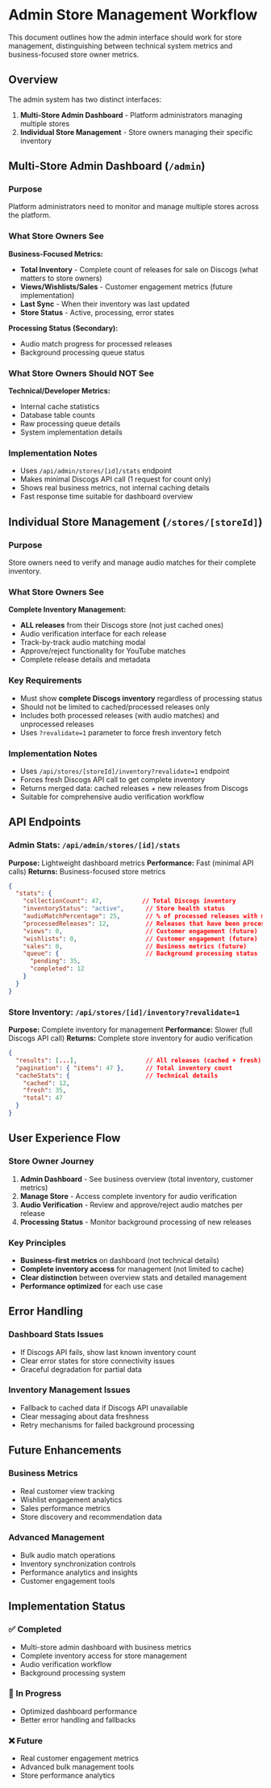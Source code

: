 # Admin Store Management Workflow

This document outlines how the admin interface should work for store management, distinguishing between technical system metrics and business-focused store owner metrics.

## Overview

The admin system has two distinct interfaces:
1. **Multi-Store Admin Dashboard** - Platform administrators managing multiple stores
2. **Individual Store Management** - Store owners managing their specific inventory

## Multi-Store Admin Dashboard (`/admin`)

### Purpose
Platform administrators need to monitor and manage multiple stores across the platform.

### What Store Owners See
**Business-Focused Metrics:**
- **Total Inventory** - Complete count of releases for sale on Discogs (what matters to store owners)
- **Views/Wishlists/Sales** - Customer engagement metrics (future implementation)
- **Last Sync** - When their inventory was last updated
- **Store Status** - Active, processing, error states

**Processing Status (Secondary):**
- Audio match progress for processed releases
- Background processing queue status

### What Store Owners Should NOT See
**Technical/Developer Metrics:**
- Internal cache statistics
- Database table counts
- Raw processing queue details
- System implementation details

### Implementation Notes
- Uses `/api/admin/stores/[id]/stats` endpoint
- Makes minimal Discogs API call (1 request for count only)
- Shows real business metrics, not internal caching details
- Fast response time suitable for dashboard overview

## Individual Store Management (`/stores/[storeId]`)

### Purpose
Store owners need to verify and manage audio matches for their complete inventory.

### What Store Owners See
**Complete Inventory Management:**
- **ALL releases** from their Discogs store (not just cached ones)
- Audio verification interface for each release
- Track-by-track audio matching modal
- Approve/reject functionality for YouTube matches
- Complete release details and metadata

### Key Requirements
- Must show **complete Discogs inventory** regardless of processing status
- Should not be limited to cached/processed releases only
- Includes both processed releases (with audio matches) and unprocessed releases
- Uses `?revalidate=1` parameter to force fresh inventory fetch

### Implementation Notes
- Uses `/api/stores/[storeId]/inventory?revalidate=1` endpoint
- Forces fresh Discogs API call to get complete inventory
- Returns merged data: cached releases + new releases from Discogs
- Suitable for comprehensive audio verification workflow

## API Endpoints

### Admin Stats: `/api/admin/stores/[id]/stats`
**Purpose:** Lightweight dashboard metrics
**Performance:** Fast (minimal API calls)
**Returns:** Business-focused store metrics

```json
{
  "stats": {
    "collectionCount": 47,           // Total Discogs inventory
    "inventoryStatus": "active",      // Store health status
    "audioMatchPercentage": 25,       // % of processed releases with matches
    "processedReleases": 12,          // Releases that have been processed
    "views": 0,                       // Customer engagement (future)
    "wishlists": 0,                   // Customer engagement (future)
    "sales": 0,                       // Business metrics (future)
    "queue": {                        // Background processing status
      "pending": 35,
      "completed": 12
    }
  }
}
```

### Store Inventory: `/api/stores/[id]/inventory?revalidate=1`
**Purpose:** Complete inventory for management
**Performance:** Slower (full Discogs API call)
**Returns:** Complete store inventory for audio verification

```json
{
  "results": [...],                   // All releases (cached + fresh)
  "pagination": { "items": 47 },      // Total inventory count
  "cacheStats": {                     // Technical details
    "cached": 12,
    "fresh": 35,
    "total": 47
  }
}
```

## User Experience Flow

### Store Owner Journey
1. **Admin Dashboard** - See business overview (total inventory, customer metrics)
2. **Manage Store** - Access complete inventory for audio verification
3. **Audio Verification** - Review and approve/reject audio matches per release
4. **Processing Status** - Monitor background processing of new releases

### Key Principles
- **Business-first metrics** on dashboard (not technical details)
- **Complete inventory access** for management (not limited to cache)
- **Clear distinction** between overview stats and detailed management
- **Performance optimized** for each use case

## Error Handling

### Dashboard Stats Issues
- If Discogs API fails, show last known inventory count
- Clear error states for store connectivity issues
- Graceful degradation for partial data

### Inventory Management Issues
- Fallback to cached data if Discogs API unavailable
- Clear messaging about data freshness
- Retry mechanisms for failed background processing

## Future Enhancements

### Business Metrics
- Real customer view tracking
- Wishlist engagement analytics
- Sales performance metrics
- Store discovery and recommendation data

### Advanced Management
- Bulk audio match operations
- Inventory synchronization controls
- Performance analytics and insights
- Customer engagement tools

## Implementation Status

### ✅ Completed
- Multi-store admin dashboard with business metrics
- Complete inventory access for store management
- Audio verification workflow
- Background processing system

### 🚧 In Progress
- Optimized dashboard performance
- Better error handling and fallbacks

### ❌ Future
- Real customer engagement metrics
- Advanced bulk management tools
- Store performance analytics